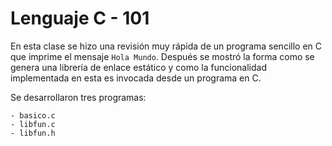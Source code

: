 # Lenguaje C - 101

En esta clase se hizo una revisión muy rápida de un programa sencillo en C que imprime el mensaje <code>Hola Mundo</code>. 
Después se mostró la forma como se genera una librería de enlace estático y como la funcionalidad implementada
en esta es invocada desde un programa en C.

Se desarrollaron tres programas: 

	- basico.c
	- libfun.c
	- libfun.h

